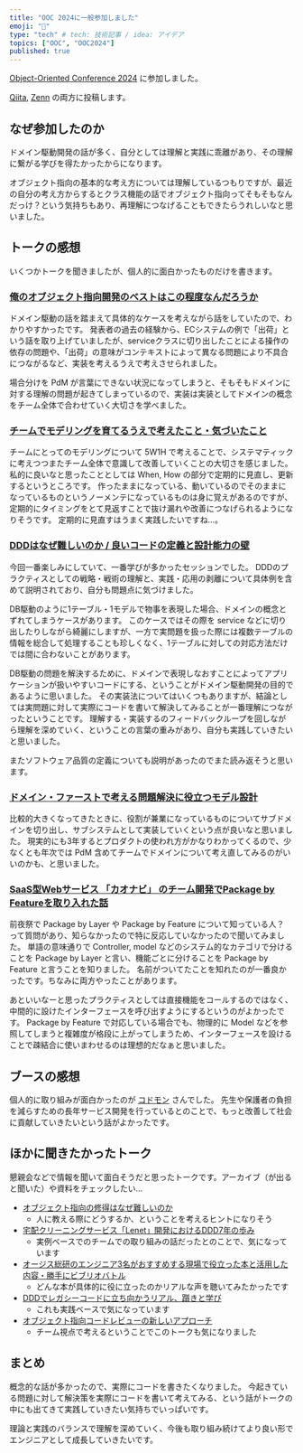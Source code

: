 ```yaml
---
title: "OOC 2024に一般参加しました"
emoji: "👥"
type: "tech" # tech: 技術記事 / idea: アイデア
topics: ["OOC", "OOC2024"]
published: true
---
```


[Object-Oriented Conference 2024](https://ooc.connpass.com/event/305241/) に参加しました。

[Qiita](https://qiita.com/yumechi/items/07bd13de8ea74c380c88), [Zenn](https://zenn.dev/yumechi/articles/a3b90fa27d6ac2) の両方に投稿します。

## なぜ参加したのか

ドメイン駆動開発の話が多く、自分としては理解と実践に乖離があり、その理解に繋がる学びを得たかったからになります。

オブジェクト指向の基本的な考え方については理解しているつもりですが、最近の自分の考え方からするとクラス機能の話でオブジェクト指向ってそもそもなんだっけ？という気持ちもあり、再理解につなげることもできたらうれしいなと思いました。

## トークの感想

いくつかトークを聞きましたが、個人的に面白かったものだけを書きます。

### [俺のオブジェクト指向開発のベストはこの程度なんだろうか](https://fortee.jp/oocon-2024/proposal/1871246e-82a6-44f5-b34a-6035c4839651)

ドメイン駆動の話を踏まえて具体的なケースを考えながら話をしていたので、わかりやすかったです。
発表者の過去の経験から、ECシステムの例で「出荷」という話を取り上げていましたが、serviceクラスに切り出したことによる操作の依存の問題や、「出荷」の意味がコンテキストによって異なる問題により不具合につながるなど、実装を考えるうえで考えさせられました。

場合分けを PdM が言葉にできない状況になってしまうと、そもそもドメインに対する理解の問題が起きてしまっているので、実装は実装としてドメインの概念をチーム全体で合わせていく大切さを学べました。

### [チームでモデリングを育てるうえで考えたこと・気づいたこと](https://fortee.jp/oocon-2024/proposal/9d03d0b4-62af-497f-b02e-ad0e09e616c9)

チームにとってのモデリングについて 5W1H で考えることで、システマティックに考えつつまたチーム全体で意識して改善していくことの大切さを感じました。
私的に良いなと思ったこととしては When, How の部分で定期的に見直し、更新するというところです。
作ったままになっている、動いているのでそのままになっているものというノーメンテになっているものは身に覚えがあるのですが、定期的にタイミングをとて見返すことで抜け漏れや改善につなげられるようになりそうです。
定期的に見直すはうまく実践したいですね…。

### [DDDはなぜ難しいのか / 良いコードの定義と設計能力の壁](https://fortee.jp/oocon-2024/proposal/7a7b1006-f6a3-44fd-826e-e34f67733c19)

今回一番楽しみにしていて、一番学びが多かったセッションでした。
DDDのプラクティスとしての戦略・戦術の理解と、実践・応用の剥離について具体例を含めて説明されており、自分も問題点に気づけました。

DB駆動のように1テーブル・1モデルで物事を表現した場合、ドメインの概念とずれてしまうケースがあります。
このケースではその際を service などに切り出したりしながら綺麗にしますが、一方で実問題を扱った際には複数テーブルの情報を総合して処理することも珍しくなく、1テーブルに対しての対応方法だけでは間に合わないことがあります。

DB駆動の問題を解決するために、ドメインで表現しなおすことによってアプリケーションが扱いやすいコードにする、ということがドメイン駆動開発の目的であるように思いました。
その実装法についてはいくつもありますが、結論としては実問題に対して実際にコードを書いて解決してみることが一番理解につながったということです。
理解する・実装するのフィードバックループを回しながら理解を深めていく、ということの言葉の重みがあり、自分も実践していきたいと思いました。

またソフトウェア品質の定義についても説明があったのでまた読み返そうと思います。

### [ドメイン・ファーストで考える問題解決に役立つモデル設計](https://fortee.jp/oocon-2024/proposal/63acd4ea-4979-49cf-9f91-0e255821638c)

比較的大きくなってきたときに、役割が兼業になっているものについてサブドメインを切り出し、サブシステムとして実装していくという点が良いなと思いました。
現実的にも3年するとプロダクトの使われ方がかなりわかってくるので、少なくとも年次では PdM 含めてチームでドメインについて考え直してみるのがいいのかも、と思いました。

### [SaaS型Webサービス 「カオナビ」 のチーム開発でPackage by Featureを取り入れた話](https://fortee.jp/oocon-2024/proposal/268742e3-2ba7-48e7-876d-15c8ccf3b0f1)

前夜祭で Package by Layer や Package by Feature について知っている人？ って質問があり、知らなかったので特に反応していなかったので聞いてみました。
単語の意味通りで Controller, model などのシステム的なカテゴリで分けることを Package by Layer と言い、機能ごとに分けることを Package by Feature と言うことを知りました。
名前がついてたことを知れたのが一番良かったです。ちなみに両方やったことがあります。

あといいなーと思ったプラクティスとしては直接機能をコールするのではなく、中間的に設けたインターフェースを呼び出すようにするというのがよかったです。
Package by Feature で対応している場合でも、物理的に Model などを参照してしまうと複雑度が格段に上がってしまうため、インターフェースを設けることで疎結合に使いまわせるのは理想的だなぁと思いました。

## ブースの感想

個人的に取り組みが面白かったのが [コドモン](https://www.codmon.co.jp/company/) さんでした。
先生や保護者の負担を減らすための長年サービス開発を行っているとのことで、もっと改善して社会に貢献していきたいという話がよかったです。

## ほかに聞きたかったトーク

懇親会などで情報を聞いて面白そうだと思ったトークです。アーカイブ（が出ると聞いた）や資料をチェックしたい…

- [オブジェクト指向の修得はなぜ難しいのか](https://fortee.jp/oocon-2024/proposal/4038d563-41b4-40fe-b0ea-10e76f32406b)
    - 人に教える際にどうするか、ということを考えるヒントになりそう
- [宅配クリーニングサービス「Lenet」開発におけるDDD7年の歩み](https://fortee.jp/oocon-2024/proposal/ace1a048-6736-458c-ae42-dbfa2cb899d4)
    - 実例ベースでのチームでの取り組みの話だったとのことで、気になっています
- [オージス総研のエンジニア3名がおすすめする現場で役立った本と活用した内容・勝手にビブリオバトル](https://fortee.jp/oocon-2024/proposal/888740d2-5308-471a-b2d0-95f4f1833aed)
    - どんな本が具体的に役に立ったのかリアルな声を聴いてみたかったです
- [DDDでレガシーコードに立ち向かうリアル、躓きと学び](https://fortee.jp/oocon-2024/proposal/9c081bd2-e2e8-4918-b2fa-6f6e861f5907)
    - これも実践ベースで気になっています
- [オブジェクト指向コードレビューの新しいアプローチ](https://fortee.jp/oocon-2024/proposal/cfa1a92c-5659-4941-b9bc-c408bf3bd886)
    - チーム視点で考えるということでこのトークも気になりました

## まとめ

概念的な話が多かったので、実際にコードを書きたくなりました。
今起きている問題に対して解決策を実際にコードを書いて考えてみる、という話がトークの中にも出てきて実践していきたい気持ちでいっぱいです。

理論と実践のバランスで理解を深めていく、今後も取り組み続けてより良い形でエンジニアとして成長していきたいです。
